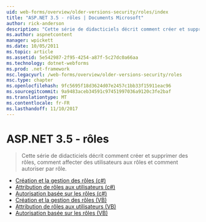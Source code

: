 ```yaml
---
uid: web-forms/overview/older-versions-security/roles/index
title: "ASP.NET 3.5 - rôles | Documents Microsoft"
author: rick-anderson
description: "Cette série de didacticiels décrit comment créer et supprimer des rôles, comment affecter des utilisateurs aux rôles et comment autoriser par rôle."
ms.author: aspnetcontent
manager: wpickett
ms.date: 10/05/2011
ms.topic: article
ms.assetid: 5e542987-2f95-4254-a87f-5c27dc0a66aa
ms.technology: dotnet-webforms
ms.prod: .net-framework
msc.legacyurl: /web-forms/overview/older-versions-security/roles
msc.type: chapter
ms.openlocfilehash: 9fc5695f18d3624d07e2457c1bb33f15911eac96
ms.sourcegitcommit: 9a9483aceb34591c97451997036a9120c3fe2baf
ms.translationtype: MT
ms.contentlocale: fr-FR
ms.lasthandoff: 11/10/2017
---
```

<a name="aspnet-35---roles"></a>ASP.NET 3.5 - rôles
====================
> Cette série de didacticiels décrit comment créer et supprimer des rôles, comment affecter des utilisateurs aux rôles et comment autoriser par rôle.


- [Création et la gestion des rôles (c#)](creating-and-managing-roles-cs.md)
- [Attribution de rôles aux utilisateurs (c#)](assigning-roles-to-users-cs.md)
- [Autorisation basée sur les rôles (c#)](role-based-authorization-cs.md)
- [Création et la gestion des rôles (VB)](creating-and-managing-roles-vb.md)
- [Attribution de rôles aux utilisateurs (VB)](assigning-roles-to-users-vb.md)
- [Autorisation basée sur les rôles (VB)](role-based-authorization-vb.md)
